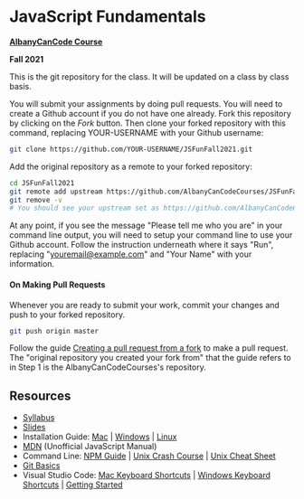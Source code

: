 # JavaScript Fundamentals

**[AlbanyCanCode Course](https://albanycancode.org/)**

**Fall 2021**

This is the git repository for the class. It will be updated on a class by class basis.

You will submit your assignments by doing pull requests. You will need to create a Github account if you do not have one already. Fork this repository by clicking on the _Fork_ button. Then clone your forked repository with this command, replacing YOUR-USERNAME with your Github username:

```bash
git clone https://github.com/YOUR-USERNAME/JSFunFall2021.git
```

Add the original repository as a remote to your forked repository:

```bash
cd JSFunFall2021
git remote add upstream https://github.com/AlbanyCanCodeCourses/JSFunFall2021.git
git remove -v
# You should see your upstream set as https://github.com/AlbanyCanCodeCourses/JSFunFall2021.git
```

At any point, if you see the message "Please tell me who you are" in your command line output, you will need to setup your command line to use your Github account. Follow the instruction underneath where it says "Run", replacing "youremail@example.com" and "Your Name" with your information.

#### On Making Pull Requests

Whenever you are ready to submit your work, commit your changes and push to your forked repository.

```bash
git push origin master
```

Follow the guide [Creating a pull request from a fork](https://help.github.com/articles/creating-a-pull-request-from-a-fork/) to make a pull request. The "original repository you created your fork from" that the guide refers to in Step 1 is the AlbanyCanCodeCourses's repository.

## Resources

- [Syllabus](docs/Syllabus.md)
- [Slides](https://slides.com/accjavascript/decks/2021-fall-javascript-fundamentals)
- Installation Guide: [Mac](docs/InstallationGuideMac.md) | [Windows](docs/InstallationGuideWindows.md) | [Linux](docs/InstallationGuideLinuxAndNVM.md)
- [MDN](https://developer.mozilla.org/en-US/) (Unofficial JavaScript Manual)
- Command Line: [NPM Guide](https://nodesource.com/blog/an-absolute-beginners-guide-to-using-npm/) | [Unix Crash Course](https://www.vikingcodeschool.com/web-development-basics/a-command-line-crash-course) | [Unix Cheat Sheet](http://www.mathcs.emory.edu/~valerie/courses/fall10/155/resources/unix_cheatsheet.html)
- [Git Basics](http://rogerdudler.github.io/git-guide/)
- Visual Studio Code: [Mac Keyboard Shortcuts](https://code.visualstudio.com/shortcuts/keyboard-shortcuts-macos.pdf) | [Windows Keyboard Shortcuts](https://code.visualstudio.com/shortcuts/keyboard-shortcuts-windows.pdf) | [Getting Started](https://code.visualstudio.com/docs/getstarted/introvideos)

